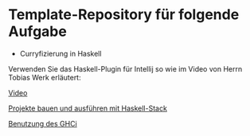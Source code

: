 # Template-Repository für folgende Aufgabe
- Curryfizierung in Haskell

Verwenden Sie das Haskell-Plugin für Intellij so wie im Video
von Herrn Tobias Werk erläutert:

[Video](https://git.mylab.th-luebeck.de/inf/aufgaben/-/raw/master/HaskellInIntelliJ.mp4)

[Projekte bauen und ausführen mit Haskell-Stack](Stack.md)

[Benutzung des GHCi](GHCi.md)

